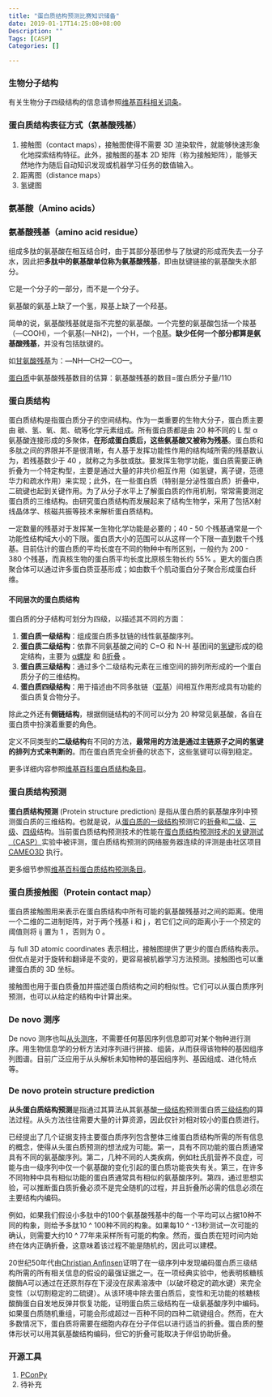 ```yaml
---
title: "蛋白质结构预测比赛知识储备"
date: 2019-01-17T14:25:08+08:00
Description: ""
Tags: [CASP]
Categories: []

---
```


### 生物分子结构

有关生物分子四级结构的信息请参照[维基百科相关词条](https://en.wikipedia.org/wiki/Biomolecular_structure)。

### 蛋白质结构表征方式（氨基酸残基）

1. 接触图（contact maps），接触图使得不需要 3D 渲染软件，就能够快速形象化地探索结构特征。此外，接触图的基本  2D 矩阵（称为接触矩阵），能够天然地作为随后自动知识发现或机器学习任务的数值输入。
2. 距离图（distance maps）
3. 氢键图

### 氨基酸（Amino acids）

### 氨基酸残基（amino acid residue）

组成多肽的氨基酸在相互结合时，由于其部分基团参与了肽键的形成而失去一分子水，因此把**多肽中的氨基酸单位称为氨基酸残基**，即由肽键链接的氨基酸失水部分。

它是一个分子的一部分，而不是一个分子。

氨基酸的氨基上缺了一个氢，羧基上缺了一个羟基。

简单的说，氨基酸残基就是指不完整的氨基酸。一个完整的氨基酸包括一个羧基（—COOH)，一个氨基(—NH2)，一个H，一个[R基](https://baike.baidu.com/item/R%E5%9F%BA/9636668)。**缺少任何一个部分都算是氨基酸残基**，并没有包括肽键的。

如[甘氨酸](https://baike.baidu.com/item/%E7%94%98%E6%B0%A8%E9%85%B8/9261997)[残基](https://baike.baidu.com/item/%E6%AE%8B%E5%9F%BA/6776014)为：—NH—CH2—CO—。

[蛋白质](https://baike.baidu.com/item/%E8%9B%8B%E7%99%BD%E8%B4%A8/309120)中氨基酸残基数目的估算：氨基酸残基的数目=蛋白质分子量/110

### 蛋白质结构

蛋白质结构是指蛋白质分子的空间结构。作为一类重要的生物大分子，蛋白质主要由 碳、氢、氧、氮、硫等化学元素组成。所有蛋白质都是由 20 种不同的 L 型 α 氨基酸连接形成的多聚体，**在形成蛋白质后，这些氨基酸又被称为残基**。蛋白质和多肽之间的界限并不是很清晰，有人基于发挥功能性作用的结构域所需的残基数认为，若残基数少于 40 ，就称之为多肽或肽。要发挥生物学功能，蛋白质需要正确折叠为一个特定构型，主要是通过大量的非共价相互作用（如氢键，离子键，范德华力和疏水作用）来实现；此外，在一些蛋白质（特别是分泌性蛋白质）折叠中，二硫键也起到关键作用。为了从分子水平上了解蛋白质的作用机制，常常需要测定蛋白质的三维结构。由研究蛋白质结构而发展起来了结构生物学，采用了包括X射线晶体学、核磁共振等技术来解析蛋白质结构。

一定数量的残基对于发挥某一生物化学功能是必要的；40 - 50 个残基通常是一个功能性结构域大小的下限。蛋白质大小的范围可以从这样一个下限一直到数千个残基。目前估计的蛋白质的平均长度在不同的物种中有所区别，一般约为 200 - 380 个残基，而真核生物的蛋白质平均长度比原核生物长约 55% 。更大的蛋白质聚合体可以通过许多蛋白质亚基形成；如由数千个肌动蛋白分子聚合形成蛋白纤维。

#### 不同层次的蛋白质结构

蛋白质的分子结构可划分为四级，以描述其不同的方面：

1. **蛋白质一级结构**：组成蛋白质多肽链的线性氨基酸序列。
2. **蛋白质二级结构**：依靠不同氨基酸之间的 C=O 和 N-H 基团间的[氢键](https://zh.wikipedia.org/wiki/%E6%B0%A2%E9%94%AE)形成的稳定结构，主要为 [α螺旋](https://zh.wikipedia.org/wiki/%CE%91%E8%9E%BA%E6%97%8B) 和 [β折叠](https://zh.wikipedia.org/wiki/%CE%92%E6%8A%98%E5%8F%A0) 。
3. **蛋白质三级结构**：通过多个二级结构元素在三维空间的排列所形成的一个蛋白质分子的三维结构。
4. **蛋白质四级结构**：用于描述由不同多肽链（[亚基](https://zh.wikipedia.org/wiki/%E8%9B%8B%E7%99%BD%E8%B4%A8%E4%BA%9A%E5%9F%BA)）间相互作用形成具有功能的蛋白质复合物分子。

除此之外还有**侧链结构**，根据侧链结构的不同可以分为 20 种常见氨基酸，各自在蛋白质中扮演着重要的角色。

定义不同类型的**二级结构**有不同的方法，**最常用的方法是通过主链原子之间的氢键的排列方式来判断的**。而在蛋白质完全折叠的状态下，这些氢键可以得到稳定。

更多详细内容参照[维基百科蛋白质结构条目](https://zh.wikipedia.org/wiki/%E8%9B%8B%E7%99%BD%E8%B4%A8%E7%BB%93%E6%9E%84)。

### 蛋白质结构预测

**蛋白质结构预测** (Protein structure prediction) 是指从蛋白质的氨基酸序列中预测蛋白质的三维结构。也就是说，从[蛋白质的一级结构](https://zh.wikipedia.org/wiki/%E8%9B%8B%E7%99%BD%E8%B3%AA%E4%B8%80%E7%B4%9A%E7%B5%90%E6%A7%8B)预测它的[折叠](https://zh.wikipedia.org/wiki/%E8%9B%8B%E7%99%BD%E8%B4%A8%E6%8A%98%E5%8F%A0)和[二级](https://zh.wikipedia.org/wiki/%E8%9B%8B%E7%99%BD%E8%B4%A8%E4%BA%8C%E7%BA%A7%E7%BB%93%E6%9E%84)、[三级](https://zh.wikipedia.org/wiki/%E8%9B%8B%E7%99%BD%E8%B3%AA%E4%B8%89%E7%B4%9A%E7%B5%90%E6%A7%8B)、[四级](https://zh.wikipedia.org/wiki/%E8%9B%8B%E7%99%BD%E8%B4%A8%E5%9B%9B%E7%BA%A7%E7%BB%93%E6%9E%84)结构。当前蛋白质结构预测技术的性能在[蛋白质结构预测技术的关键测试（CASP）](http://predictioncenter.org/)实验中被评测，蛋白质结构预测的网络服务器连续的评测是由社区项目 [CAMEO3D](https://www.cameo3d.org/) 执行。

更多细节参照[维基百科蛋白质结构预测条目](https://zh.wikipedia.org/wiki/%E8%9B%8B%E7%99%BD%E8%B4%A8%E7%BB%93%E6%9E%84%E9%A2%84%E6%B5%8B)。

### 蛋白质接触图（Protein contact map）

蛋白质接触图用来表示在蛋白质结构中所有可能的氨基酸残基对之间的距离。使用一个二维的二进制矩阵，对于两个残基 i 和 j ，若它们之间的距离小于一个预定的阈值则将 ij 置为 1 ，否则为 0 。

与 full 3D atomic coordinates 表示相比，接触图提供了更少的蛋白质结构表示。但优点是对于旋转和翻译是不变的，更容易被机器学习方法预测。接触图也可以重建蛋白质的 3D 坐标。

接触图也用于蛋白质叠加并描述蛋白质结构之间的相似性。它们可以从蛋白质序列预测，也可以从给定的结构中计算出来。

### De novo 测序

De novo 测序也叫[从头测序](https://baike.baidu.com/item/%E4%BB%8E%E5%A4%B4%E6%B5%8B%E5%BA%8F/12662798)，不需要任何基因序列信息即可对某个物种进行测序。用生物信息学的分析方法对序列进行拼接、组装，从而获得该物种的基因组序列图谱。目前广泛应用于从头解析未知物种的基因组序列、基因组成、进化特点等。

### De novo protein structure prediction

**从头蛋白质结构预测**是指通过其算法从其氨基酸[一级结构](https://en.wikipedia.org/wiki/Primary_sequence)预测蛋白质[三级结构](https://en.wikipedia.org/wiki/Tertiary_structure)的算法过程。从头方法往往需要大量的计算资源，因此仅针对相对较小的蛋白质进行。

已经提出了几个证据支持主要蛋白质序列包含整体三维蛋白质结构所需的所有信息的概念，使得从头蛋白质预测的想法成为可能。第一，具有不同功能的蛋白质通常具有不同的氨基酸序列。第二，几种不同的人类疾病，例如杜氏肌营养不良症，可能与由一级序列中仅一个氨基酸的变化引起的蛋白质功能丧失有关。第三，在许多不同物种中具有相似功能的蛋白质通常具有相似的氨基酸序列。第四，通过思想实验，可以推断蛋白质折叠必须不是完全随机的过程，并且折叠所必需的信息必须在主要结构内编码。

例如，如果我们假设小多肽中的100个氨基酸残基中的每一个平均可以占据10种不同的构象，则给予多肽10 ^ 100种不同的构象。如果每10 ^ -13秒测试一次可能的确认，则需要大约10 ^ 77年来采样所有可能的构象。然而，蛋白质在短时间内始终在体内正确折叠，这意味着该过程不能是随机的，因此可以建模。

20世纪50年代由[Christian Anfinsen](https://en.wikipedia.org/wiki/Christian_Anfinsen)证明了在一级序列中发现编码蛋白质三级结构所需的所有相关信息的假设的最强证据之一。在一项经典实验中，他表明核糖核酸酶A可以通过在还原剂存在下浸没在尿素溶液中（以破坏稳定的疏水键）来完全变性（以切割稳定的二硫键）。从该环境中除去蛋白质后，变性和无功能的核糖核酸酶蛋白自发地反弹并恢复功能，证明蛋白质三级结构在一级氨基酸序列中编码。如果蛋白质随机重组，可能会形成超过一百种不同的四种二硫键组合。然而，在大多数情况下，蛋白质将需要在细胞内存在分子伴侣以进行适当的折叠。蛋白质的整体形状可以用其氨基酸结构编码，但它的折叠可能取决于伴侣协助折叠。

### 开源工具

1. [PConPy](<https://github.com/kianho/pconpy>)
2. 待补充